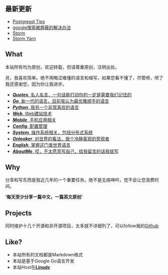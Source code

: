 ## 最新更新

* [Postgresql Tips](http://zhengyaotian.com/OS/postgresql_tips)
* [google搜索被屏蔽的解决办法](http://zhengyaotian.com/OS/google_%E5%85%B3%E9%94%AE%E5%AD%97)
* [Storm](/BigData/[Stream_Data]/Storm)
* [Storm Yarn](/BigData/[Stream_Data]/Storm_Yarn)

## What
本站所有均为原创，欢迎转载，但请尊重原创，注明出处。	

另，我喜欢简单。绝不用晦涩难懂的语言和缩写，如果您看不懂了，尽管喷，喷了我还感谢您，因为你让我进步。

* [***Quotes***, 名人名言，一句话能打动你的一定是需要我们记住的](/Quotes)
* [***Go***, 新一代的语言，目前我认为最优雅顺手的语言](/Go)
* [***Python***, 我另一个非常喜欢的语言](/Python)
* [***Web***, Web建站技术](/Web)
* [***Mobile***, 手机应用相关](/Mobile)
* [***Config***, 配置管理](/Configuration)
* [***System***, 操作系统相关，包括分布式系统](/System)
* [***Onlooker***, 对世界的看法，做个冷静客观的旁观者](/Onlooker)
* [***English***, 掌握这门类世界语言](/English_Study)
* [***AboutMe***, 哎，不太愿意写自己，给我留言的话我就写](/AboutMe)

## Why
分享和写东西是我近几年的一个重要任务。绝不是无病呻吟，觉不会让您浪费时间。

**‘每天至少分享一篇中文，一篇英文原创’**	  	

## Projects

同时维护十几个开源和非开源项目，太多就不详细列了，可以follow我的[Github](https://github.com/yaotian)

## Like?
* 本站所有的文档都是Markdown格式
* 本站是基于Google Go语言开发
* 本站Host在[***Linode***](http://www.linode.com/?r=d9ee76f48097286f4832d02e67930354125e9f7d)		



